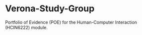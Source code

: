 # Verona-Study-Group
Portfolio of Evidence (POE) for the Human-Computer Interaction (HCIN6222) module.
